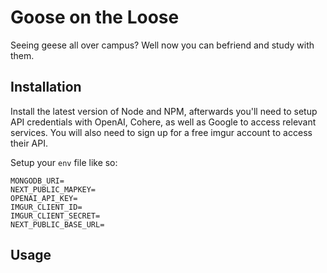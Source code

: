 # Goose on the Loose
Seeing geese all over campus? Well now you can befriend and study with them.

## Installation
Install the latest version of Node and NPM, afterwards you'll need to setup API credentials with OpenAI, Cohere, as well as Google to access relevant services. You will also need to sign up for a free imgur account to access their API.

Setup your `env` file like so:

```env
MONGODB_URI=
NEXT_PUBLIC_MAPKEY=
OPENAI_API_KEY=
IMGUR_CLIENT_ID=
IMGUR_CLIENT_SECRET=
NEXT_PUBLIC_BASE_URL=
```

## Usage
